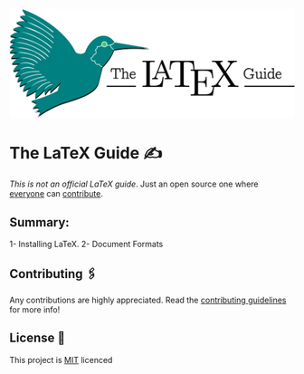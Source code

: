 <div align="center">
<img src="./Assets/Logo.png" title="The LaTeX Guide" alt="The LaTeX Guide" />
</div>

# The LaTeX Guide ✍️

*This is not an official LaTeX guide*. Just an open source one where [everyone](https://github.com/Uklizdev/LaTeX-Guide/graphs/contributors?type=a) can  [contribute](https://github.com/Uklizdev/LaTeX-Guide/blob/master/CONTRIBUTING.md).

## Summary:

1- Installing LaTeX.
2- Document Formats

## Contributing 🖇️

Any contributions are highly appreciated. Read the [contributing guidelines](https://github.com/Uklizdev/LaTeX-Guide/blob/master/CONTRIBUTING.md) for more info!

## License 📄

This project is [MIT](https://choosealicense.com/licenses/mit/) licenced